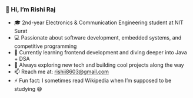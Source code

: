 ### 👋 Hi, I’m Rishi Raj

- 🎓 2nd-year Electronics & Communication Engineering student at NIT Surat  
- 💻 Passionate about software development, embedded systems, and competitive programming  
- 🌱 Currently learning frontend development and diving deeper into Java + DSA  
- 🚀 Always exploring new tech and building cool projects along the way  
- 📫 Reach me at: rishii8603@gmail.com  
- ⚡ Fun fact: I sometimes read Wikipedia when I’m supposed to be studying 😅  
